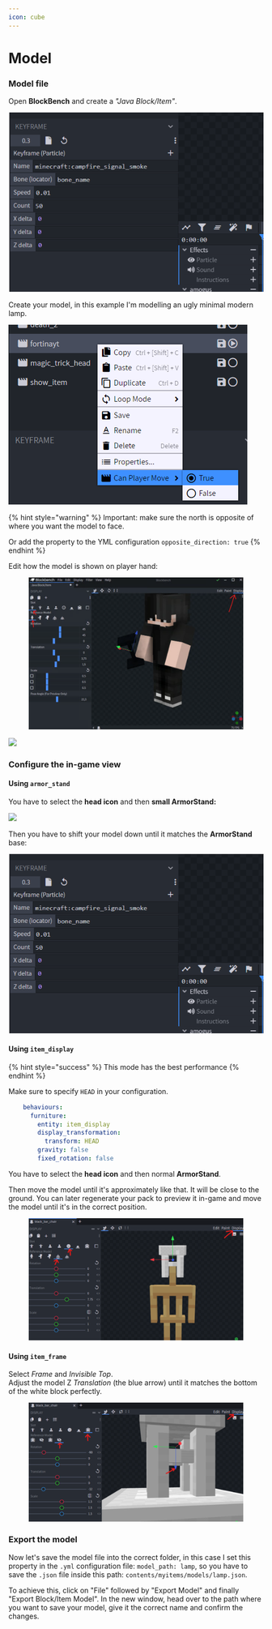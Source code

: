 ```yaml
---
icon: cube
---
```


# Model

### Model file

Open **BlockBench** and create a _"Java Block/Item"_.

![](<../../../.gitbook/assets/image (91).png>)

Create your model, in this example I'm modelling an ugly minimal modern lamp.

![](<../../../.gitbook/assets/image (76).png>)

{% hint style="warning" %}
Important: make sure the north is opposite of where you want the model to face.

Or add the property to the YML configuration `opposite_direction: true`
{% endhint %}

Edit how the model is shown on player hand:

<figure><img src="../../../.gitbook/assets/image (1) (1) (1).png" alt=""><figcaption></figcaption></figure>

![](<../../../.gitbook/assets/image (224).png>)

### Configure the in-game view

#### Using `armor_stand`

You have to select the **head icon** and then **small ArmorStand:**

![](<../../../.gitbook/assets/image (204).png>)

Then you have to shift your model down until it matches the **ArmorStand** base:

![](<../../../.gitbook/assets/image (126).png>)

#### Using `item_display`

{% hint style="success" %}
This mode has the best performance
{% endhint %}

Make sure to specify `HEAD` in your configuration.

```yaml
    behaviours:
      furniture:
        entity: item_display
        display_transformation:
          transform: HEAD
        gravity: false
        fixed_rotation: false
```

You have to select the **head icon** and then normal **ArmorStand**.

Then move the model until it's approximately like that. It will be close to the ground. You can later regenerate your pack to preview it in-game and move the model until it's in the correct position.

<figure><img src="../../../.gitbook/assets/image (266).png" alt=""><figcaption></figcaption></figure>

#### Using `item_frame`

Select _Frame_ and _Invisible Top_.\
Adjust the model Z _Translation_ (the blue arrow) until it matches the bottom of the white block perfectly.

<figure><img src="../../../.gitbook/assets/image (1) (1) (1) (1).png" alt=""><figcaption></figcaption></figure>

### Export the model

Now let's save the model file into the correct folder, in this case I set this property in the `.yml` configuration file: `model_path: lamp`, so you have to save the `.json` file inside this path: `contents/myitems/models/lamp.json`.

To achieve this, click on "File" followed by "Export Model" and finally "Export Block/Item Model". In the new window, head over to the path where you want to save your model, give it the correct name and confirm the changes.
